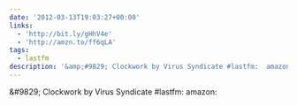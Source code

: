 ```yaml
---
date: '2012-03-13T19:03:27+00:00'
links:
  - 'http://bit.ly/gHhV4e'
  - 'http://amzn.to/ff6qLA'
tags:
  - lastfm
description: '&amp;#9829; Clockwork by Virus Syndicate #lastfm:  amazon: '
---
```

&amp;#9829; Clockwork by Virus Syndicate #lastfm:  amazon: 
